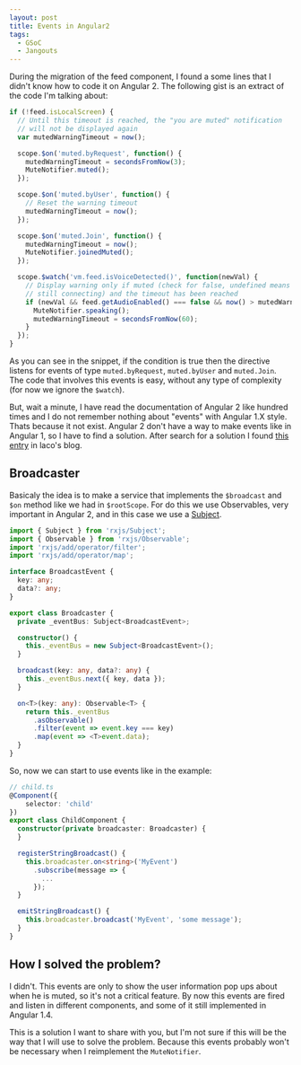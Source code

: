 ```yaml
---
layout: post
title: Events in Angular2
tags:
  - GSoC
  - Jangouts
---
```


During the migration of the feed component, I found a some lines that I didn't
know how to code it on Angular 2. The following gist is an extract of the code
I'm talking about:

```ts
if (!feed.isLocalScreen) {
  // Until this timeout is reached, the "you are muted" notification
  // will not be displayed again
  var mutedWarningTimeout = now();

  scope.$on('muted.byRequest', function() {
    mutedWarningTimeout = secondsFromNow(3);
    MuteNotifier.muted();
  });

  scope.$on('muted.byUser', function() {
    // Reset the warning timeout
    mutedWarningTimeout = now();
  });

  scope.$on('muted.Join', function() {
    mutedWarningTimeout = now();
    MuteNotifier.joinedMuted();
  });

  scope.$watch('vm.feed.isVoiceDetected()', function(newVal) {
    // Display warning only if muted (check for false, undefined means
    // still connecting) and the timeout has been reached
    if (newVal && feed.getAudioEnabled() === false && now() > mutedWarningTimeout) {
      MuteNotifier.speaking();
      mutedWarningTimeout = secondsFromNow(60);
    }
  });
}
```

As you can see in the snippet, if the condition is true then the directive
listens for events of type `muted.byRequest`, `muted.byUser` and `muted.Join`.
The code that involves this events is easy, without any type of complexity (for
now we ignore the `$watch`).

But, wait a minute, I have read the documentation of Angular 2 like hundred
times and I do not remember nothing about "events" with Angular 1.X style. Thats
because it not exist. Angular 2 don't have a way to make events like in Angular 1,
so I have to find a solution. After search for a solution I found [this entry](http://blog.lacolaco.net/post/event-broadcasting-in-angular-2/)
in laco's blog.

## Broadcaster

Basicaly the idea is to make a service that implements the `$broadcast` and
`$on` method like we had in `$rootScope`. For do this we use Observables, very
important in Angular 2, and in this case we use a [Subject](https://github.com/Reactive-Extensions/RxJS/blob/master/doc/gettingstarted/subjects.md).

```ts
import { Subject } from 'rxjs/Subject';
import { Observable } from 'rxjs/Observable';
import 'rxjs/add/operator/filter';
import 'rxjs/add/operator/map';

interface BroadcastEvent {
  key: any;
  data?: any;
}

export class Broadcaster {
  private _eventBus: Subject<BroadcastEvent>;

  constructor() {
    this._eventBus = new Subject<BroadcastEvent>();
  }

  broadcast(key: any, data?: any) {
    this._eventBus.next({ key, data });
  }

  on<T>(key: any): Observable<T> {
    return this._eventBus
      .asObservable()
      .filter(event => event.key === key)
      .map(event => <T>event.data);
  }
}
```

So, now we can start to use events like in the example:

```ts
// child.ts
@Component({
    selector: 'child'
})
export class ChildComponent {
  constructor(private broadcaster: Broadcaster) {
  }

  registerStringBroadcast() {
    this.broadcaster.on<string>('MyEvent')
      .subscribe(message => {
        ...
      });
  }

  emitStringBroadcast() {
    this.broadcaster.broadcast('MyEvent', 'some message');
  }
}
```

## How I solved the problem?

I didn't. This events are only to show the user information pop ups about when
he is muted, so it's not a critical feature. By now this events are fired and
listen in different components, and some of it still implemented in Angular 1.4.

This is a solution I want to share with you, but I'm not sure if this will be
the way that I will use to solve the problem. Because this events probably won't
be necessary when I reimplement the `MuteNotifier`.
